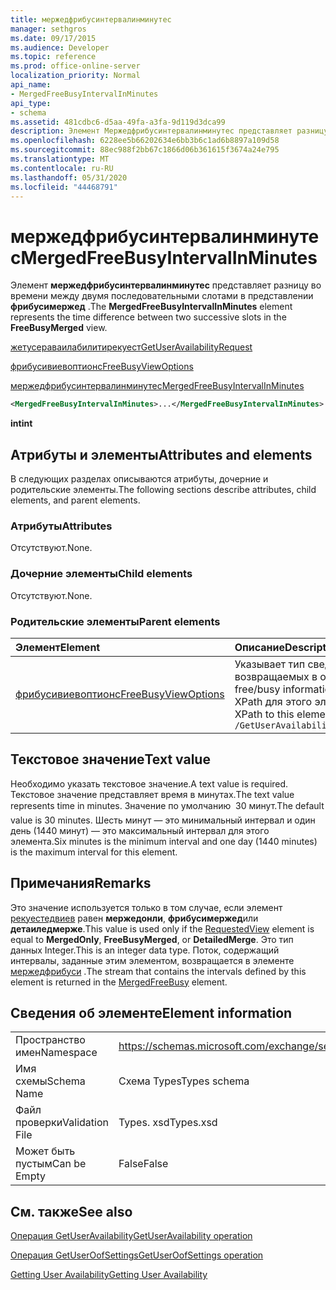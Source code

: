 ```yaml
---
title: мержедфрибусинтервалинминутес
manager: sethgros
ms.date: 09/17/2015
ms.audience: Developer
ms.topic: reference
ms.prod: office-online-server
localization_priority: Normal
api_name:
- MergedFreeBusyIntervalInMinutes
api_type:
- schema
ms.assetid: 481cdbc6-d5aa-49fa-a3fa-9d119d3dca99
description: Элемент Мержедфрибусинтервалинминутес представляет разницу во времени между двумя последовательными слотами в представлении Фрибусимержед.
ms.openlocfilehash: 6228ee5b66202634e6bb3b6c1ad6b8897a109d58
ms.sourcegitcommit: 88ec988f2bb67c1866d06b361615f3674a24e795
ms.translationtype: MT
ms.contentlocale: ru-RU
ms.lasthandoff: 05/31/2020
ms.locfileid: "44468791"
---
```

# <a name="mergedfreebusyintervalinminutes"></a><span data-ttu-id="8306c-103">мержедфрибусинтервалинминутес</span><span class="sxs-lookup"><span data-stu-id="8306c-103">MergedFreeBusyIntervalInMinutes</span></span>

<span data-ttu-id="8306c-104">Элемент **мержедфрибусинтервалинминутес** представляет разницу во времени между двумя последовательными слотами в представлении **фрибусимержед** .</span><span class="sxs-lookup"><span data-stu-id="8306c-104">The **MergedFreeBusyIntervalInMinutes** element represents the time difference between two successive slots in the **FreeBusyMerged** view.</span></span> 
  
[<span data-ttu-id="8306c-105">жетусераваилабилитирекуест</span><span class="sxs-lookup"><span data-stu-id="8306c-105">GetUserAvailabilityRequest</span></span>](getuseravailabilityrequest.md)
  
[<span data-ttu-id="8306c-106">фрибусивиевоптионс</span><span class="sxs-lookup"><span data-stu-id="8306c-106">FreeBusyViewOptions</span></span>](freebusyviewoptions.md)
  
[<span data-ttu-id="8306c-107">мержедфрибусинтервалинминутес</span><span class="sxs-lookup"><span data-stu-id="8306c-107">MergedFreeBusyIntervalInMinutes</span></span>](mergedfreebusyintervalinminutes.md)
  
```xml
<MergedFreeBusyIntervalInMinutes>...</MergedFreeBusyIntervalInMinutes>
```

 <span data-ttu-id="8306c-108">**int**</span><span class="sxs-lookup"><span data-stu-id="8306c-108">**int**</span></span>
## <a name="attributes-and-elements"></a><span data-ttu-id="8306c-109">Атрибуты и элементы</span><span class="sxs-lookup"><span data-stu-id="8306c-109">Attributes and elements</span></span>

<span data-ttu-id="8306c-110">В следующих разделах описываются атрибуты, дочерние и родительские элементы.</span><span class="sxs-lookup"><span data-stu-id="8306c-110">The following sections describe attributes, child elements, and parent elements.</span></span>
  
### <a name="attributes"></a><span data-ttu-id="8306c-111">Атрибуты</span><span class="sxs-lookup"><span data-stu-id="8306c-111">Attributes</span></span>

<span data-ttu-id="8306c-112">Отсутствуют.</span><span class="sxs-lookup"><span data-stu-id="8306c-112">None.</span></span>
  
### <a name="child-elements"></a><span data-ttu-id="8306c-113">Дочерние элементы</span><span class="sxs-lookup"><span data-stu-id="8306c-113">Child elements</span></span>

<span data-ttu-id="8306c-114">Отсутствуют.</span><span class="sxs-lookup"><span data-stu-id="8306c-114">None.</span></span>
  
### <a name="parent-elements"></a><span data-ttu-id="8306c-115">Родительские элементы</span><span class="sxs-lookup"><span data-stu-id="8306c-115">Parent elements</span></span>

|<span data-ttu-id="8306c-116">**Элемент**</span><span class="sxs-lookup"><span data-stu-id="8306c-116">**Element**</span></span>|<span data-ttu-id="8306c-117">**Описание**</span><span class="sxs-lookup"><span data-stu-id="8306c-117">**Description**</span></span>|
|:-----|:-----|
|[<span data-ttu-id="8306c-118">фрибусивиевоптионс</span><span class="sxs-lookup"><span data-stu-id="8306c-118">FreeBusyViewOptions</span></span>](freebusyviewoptions.md) <br/> |<span data-ttu-id="8306c-119">Указывает тип сведений о доступности, возвращаемых в ответе.</span><span class="sxs-lookup"><span data-stu-id="8306c-119">Specifies the type of free/busy information returned in the response.</span></span>  <br/> <span data-ttu-id="8306c-120">XPath для этого элемента:</span><span class="sxs-lookup"><span data-stu-id="8306c-120">The following is the XPath to this element:</span></span>  <br/>  `/GetUserAvailabilityRequest/FreeBusyViewOptions` <br/> |
   
## <a name="text-value"></a><span data-ttu-id="8306c-121">Текстовое значение</span><span class="sxs-lookup"><span data-stu-id="8306c-121">Text value</span></span>

<span data-ttu-id="8306c-122">Необходимо указать текстовое значение.</span><span class="sxs-lookup"><span data-stu-id="8306c-122">A text value is required.</span></span> <span data-ttu-id="8306c-123">Текстовое значение представляет время в минутах.</span><span class="sxs-lookup"><span data-stu-id="8306c-123">The text value represents time in minutes.</span></span> <span data-ttu-id="8306c-124">Значение по умолчанию  30 минут.</span><span class="sxs-lookup"><span data-stu-id="8306c-124">The default value is 30 minutes.</span></span> <span data-ttu-id="8306c-125">Шесть минут — это минимальный интервал и один день (1440 минут) — это максимальный интервал для этого элемента.</span><span class="sxs-lookup"><span data-stu-id="8306c-125">Six minutes is the minimum interval and one day (1440 minutes) is the maximum interval for this element.</span></span>
  
## <a name="remarks"></a><span data-ttu-id="8306c-126">Примечания</span><span class="sxs-lookup"><span data-stu-id="8306c-126">Remarks</span></span>

<span data-ttu-id="8306c-127">Это значение используется только в том случае, если элемент [рекуестедвиев](requestedview.md) равен **мержедонли**, **фрибусимержед**или **детаиледмерже**.</span><span class="sxs-lookup"><span data-stu-id="8306c-127">This value is used only if the [RequestedView](requestedview.md) element is equal to **MergedOnly**, **FreeBusyMerged**, or **DetailedMerge**.</span></span> <span data-ttu-id="8306c-128">Это тип данных Integer.</span><span class="sxs-lookup"><span data-stu-id="8306c-128">This is an integer data type.</span></span> <span data-ttu-id="8306c-129">Поток, содержащий интервалы, заданные этим элементом, возвращается в элементе [мержедфрибуси](mergedfreebusy.md) .</span><span class="sxs-lookup"><span data-stu-id="8306c-129">The stream that contains the intervals defined by this element is returned in the [MergedFreeBusy](mergedfreebusy.md) element.</span></span> 
  
## <a name="element-information"></a><span data-ttu-id="8306c-130">Сведения об элементе</span><span class="sxs-lookup"><span data-stu-id="8306c-130">Element information</span></span>

|||
|:-----|:-----|
|<span data-ttu-id="8306c-131">Пространство имен</span><span class="sxs-lookup"><span data-stu-id="8306c-131">Namespace</span></span>  <br/> |https://schemas.microsoft.com/exchange/services/2006/types  <br/> |
|<span data-ttu-id="8306c-132">Имя схемы</span><span class="sxs-lookup"><span data-stu-id="8306c-132">Schema Name</span></span>  <br/> |<span data-ttu-id="8306c-133">Схема Types</span><span class="sxs-lookup"><span data-stu-id="8306c-133">Types schema</span></span>  <br/> |
|<span data-ttu-id="8306c-134">Файл проверки</span><span class="sxs-lookup"><span data-stu-id="8306c-134">Validation File</span></span>  <br/> |<span data-ttu-id="8306c-135">Types. xsd</span><span class="sxs-lookup"><span data-stu-id="8306c-135">Types.xsd</span></span>  <br/> |
|<span data-ttu-id="8306c-136">Может быть пустым</span><span class="sxs-lookup"><span data-stu-id="8306c-136">Can be Empty</span></span>  <br/> |<span data-ttu-id="8306c-137">False</span><span class="sxs-lookup"><span data-stu-id="8306c-137">False</span></span>  <br/> |
   
## <a name="see-also"></a><span data-ttu-id="8306c-138">См. также</span><span class="sxs-lookup"><span data-stu-id="8306c-138">See also</span></span>



[<span data-ttu-id="8306c-139">Операция GetUserAvailability</span><span class="sxs-lookup"><span data-stu-id="8306c-139">GetUserAvailability operation</span></span>](getuseravailability-operation.md)
  
[<span data-ttu-id="8306c-140">Операция GetUserOofSettings</span><span class="sxs-lookup"><span data-stu-id="8306c-140">GetUserOofSettings operation</span></span>](getuseroofsettings-operation.md)


[<span data-ttu-id="8306c-141">Getting User Availability</span><span class="sxs-lookup"><span data-stu-id="8306c-141">Getting User Availability</span></span>](https://msdn.microsoft.com/library/d4133fcb-9b0f-4e6b-aadf-a389da83516a%28Office.15%29.aspx)

